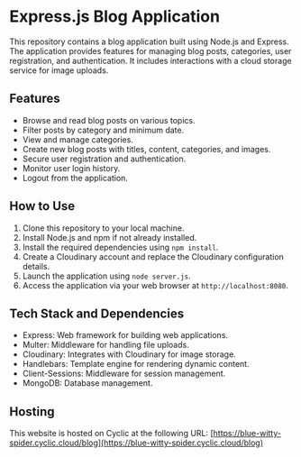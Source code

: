 # Express.js Blog Application

This repository contains a blog application built using Node.js and Express. The application provides features for managing blog posts, categories, user registration, and authentication. It includes interactions with a cloud storage service for image uploads.

## Features

- Browse and read blog posts on various topics.
- Filter posts by category and minimum date.
- View and manage categories.
- Create new blog posts with titles, content, categories, and images.
- Secure user registration and authentication.
- Monitor user login history.
- Logout from the application.

## How to Use

1. Clone this repository to your local machine.
2. Install Node.js and npm if not already installed.
3. Install the required dependencies using `npm install`.
4. Create a Cloudinary account and replace the Cloudinary configuration details.
5. Launch the application using `node server.js`.
6. Access the application via your web browser at `http://localhost:8080`.

## Tech Stack and Dependencies

- Express: Web framework for building web applications.
- Multer: Middleware for handling file uploads.
- Cloudinary: Integrates with Cloudinary for image storage.
- Handlebars: Template engine for rendering dynamic content.
- Client-Sessions: Middleware for session management.
- MongoDB: Database management.

## Hosting

This website is hosted on Cyclic at the following URL: [https://blue-witty-spider.cyclic.cloud/blog](https://blue-witty-spider.cyclic.cloud/blog)

